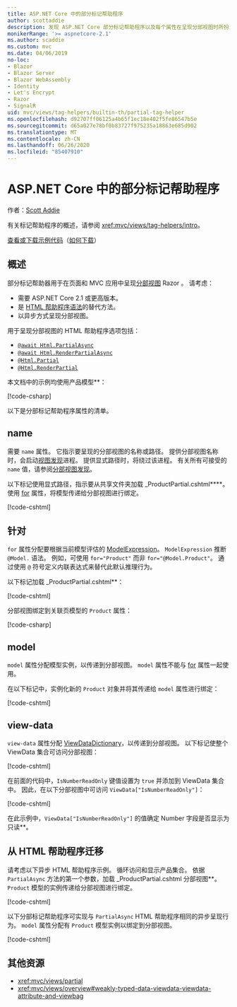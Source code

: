 ```yaml
---
title: ASP.NET Core 中的部分标记帮助程序
author: scottaddie
description: 发现 ASP.NET Core 部分标记帮助程序以及每个属性在呈现分部视图时所扮演的角色。
monikerRange: '>= aspnetcore-2.1'
ms.author: scaddie
ms.custom: mvc
ms.date: 04/06/2019
no-loc:
- Blazor
- Blazor Server
- Blazor WebAssembly
- Identity
- Let's Encrypt
- Razor
- SignalR
uid: mvc/views/tag-helpers/builtin-th/partial-tag-helper
ms.openlocfilehash: d92707ff06125a4b65f1ec18e402f5fe86547b5e
ms.sourcegitcommit: d65a027e78bf0b83727f975235a18863e685d902
ms.translationtype: MT
ms.contentlocale: zh-CN
ms.lasthandoff: 06/26/2020
ms.locfileid: "85407910"
---
```

# <a name="partial-tag-helper-in-aspnet-core"></a>ASP.NET Core 中的部分标记帮助程序

作者：[Scott Addie](https://github.com/scottaddie)

有关标记帮助程序的概述，请参阅 <xref:mvc/views/tag-helpers/intro>。

[查看或下载示例代码](https://github.com/dotnet/AspNetCore.Docs/tree/master/aspnetcore/mvc/views/tag-helpers/built-in/samples)（[如何下载](xref:index#how-to-download-a-sample)）

## <a name="overview"></a>概述

部分标记帮助器用于在页面和 MVC 应用中呈现[分部视图](xref:mvc/views/partial) Razor 。 请考虑：

* 需要 ASP.NET Core 2.1 或更高版本。
* 是 [HTML 帮助程序语法](xref:mvc/views/partial#reference-a-partial-view)的替代方法。
* 以异步方式呈现分部视图。

用于呈现分部视图的 HTML 帮助程序选项包括：

* [`@await Html.PartialAsync`](/dotnet/api/microsoft.aspnetcore.mvc.rendering.htmlhelperpartialextensions.partialasync)
* [`@await Html.RenderPartialAsync`](/dotnet/api/microsoft.aspnetcore.mvc.rendering.htmlhelperpartialextensions.renderpartialasync)
* [`@Html.Partial`](/dotnet/api/microsoft.aspnetcore.mvc.rendering.htmlhelperpartialextensions.partial)
* [`@Html.RenderPartial`](/dotnet/api/microsoft.aspnetcore.mvc.rendering.htmlhelperpartialextensions.renderpartial)

本文档中的示例均使用产品模型**：

[!code-csharp[](samples/TagHelpersBuiltIn/Models/Product.cs)]

以下是分部标记帮助程序属性的清单。

## <a name="name"></a>name

需要 `name` 属性。 它指示要呈现的分部视图的名称或路径。 提供分部视图名称时，会启动[视图发现](xref:mvc/views/overview#view-discovery)进程。 提供显式路径时，将绕过该进程。 有关所有可接受的 `name` 值，请参阅[分部视图发现](xref:mvc/views/partial#partial-view-discovery)。

以下标记使用显式路径，指示要从共享文件夹加载 _ProductPartial.cshtml****。 使用 [for](#for) 属性，将模型传递给分部视图进行绑定。

[!code-cshtml[](samples/TagHelpersBuiltIn/Pages/Product.cshtml?name=snippet_Name)]

## <a name="for"></a>针对

`for` 属性分配要根据当前模型评估的 [ModelExpression](/dotnet/api/microsoft.aspnetcore.mvc.viewfeatures.modelexpression)。 `ModelExpression` 推断 `@Model.` 语法。 例如，可使用 `for="Product"` 而非 `for="@Model.Product"`。 通过使用 `@` 符号定义内联表达式来替代此默认推理行为。

以下标记加载 _ProductPartial.cshtml**：

[!code-cshtml[](samples/TagHelpersBuiltIn/Pages/Product.cshtml?name=snippet_For)]

分部视图绑定到关联页模型的 `Product` 属性：

[!code-csharp[](samples/TagHelpersBuiltIn/Pages/Product.cshtml.cs?highlight=8)]

## <a name="model"></a>model

`model` 属性分配模型实例，以传递到分部视图。 `model` 属性不能与 [for](#for) 属性一起使用。

在以下标记中，实例化新的 `Product` 对象并将其传递给 `model` 属性进行绑定：

[!code-cshtml[](samples/TagHelpersBuiltIn/Pages/Product.cshtml?name=snippet_Model)]

## <a name="view-data"></a>view-data

`view-data` 属性分配 [ViewDataDictionary](/dotnet/api/microsoft.aspnetcore.mvc.viewfeatures.viewdatadictionary)，以传递到分部视图。 以下标记使整个 ViewData 集合可访问分部视图：

[!code-cshtml[](samples/TagHelpersBuiltIn/Pages/Product.cshtml?name=snippet_ViewData&highlight=5-)]

在前面的代码中，`IsNumberReadOnly` 键值设置为 `true` 并添加到 ViewData 集合中。 因此，在以下分部视图中可访问 `ViewData["IsNumberReadOnly"]`：

[!code-cshtml[](samples/TagHelpersBuiltIn/Pages/Shared/_ProductViewDataPartial.cshtml?highlight=5)]

在此示例中，`ViewData["IsNumberReadOnly"]` 的值确定 Number 字段是否显示为只读**。

## <a name="migrate-from-an-html-helper"></a>从 HTML 帮助程序迁移

请考虑以下异步 HTML 帮助程序示例。 循环访问和显示产品集合。 依据 `PartialAsync` 方法的第一个参数，加载 _ProductPartial.cshtml 分部视图**。 `Product` 模型的实例传递给分部视图进行绑定。

[!code-cshtml[](samples/TagHelpersBuiltIn/Pages/Products.cshtml?name=snippet_HtmlHelper&highlight=3)]

以下分部标记帮助程序可实现与 `PartialAsync` HTML 帮助程序相同的异步呈现行为。 `model` 属性分配有 `Product` 模型实例以绑定到分部视图。

[!code-cshtml[](samples/TagHelpersBuiltIn/Pages/Products.cshtml?name=snippet_TagHelper&highlight=3)]

## <a name="additional-resources"></a>其他资源

* <xref:mvc/views/partial>
* <xref:mvc/views/overview#weakly-typed-data-viewdata-viewdata-attribute-and-viewbag>
